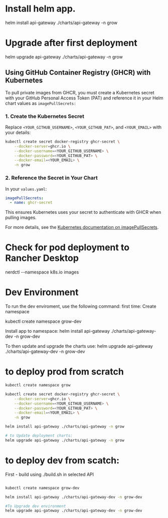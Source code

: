 # Install helm app.

helm install api-gateway ./charts/api-gateway -n grow

# Upgrade after first deployment

helm upgrade api-gateway ./charts/api-gateway -n grow


## Using GitHub Container Registry (GHCR) with Kubernetes

To pull private images from GHCR, you must create a Kubernetes secret with your GitHub Personal Access Token (PAT) and reference it in your Helm chart values as `imagePullSecrets:`

### 1. Create the Kubernetes Secret

Replace `<YOUR_GITHUB_USERNAME>`, `<YOUR_GITHUB_PAT>`, and `<YOUR_EMAIL>` with your details:

```sh
kubectl create secret docker-registry ghcr-secret \
    --docker-server=ghcr.io \
    --docker-username=<YOUR_GITHUB_USERNAME> \
    --docker-password=<YOUR_GITHUB_PAT> \
    --docker-email=<YOUR_EMAIL> \
    -n grow
```

### 2. Reference the Secret in Your Chart

In your `values.yaml`:
```yaml
imagePullSecrets:
  - name: ghcr-secret
```

This ensures Kubernetes uses your secret to authenticate with GHCR when pulling images.

For more details, see the [Kubernetes documentation on imagePullSecrets](https://kubernetes.io/docs/tasks/configure-pod-container/pull-image-private-registry/).


# Check for pod deployment to Rancher Desktop
nerdctl --namespace k8s.io images         



# Dev Environment

To run the dev enviroment, use the following command: 
first time: 
Create namespace

kubectl create namespace grow-dev

Install app to namespace:
helm install api-gateway ./charts/api-gateway-dev -n grow-dev

To then update and upgrade the charts use:
helm upgrade api-gateway ./charts/api-gateway-dev -n grow-dev



# to deploy prod from scratch
```sh
kubectl create namespace grow

kubectl create secret docker-registry ghcr-secret \
    --docker-server=ghcr.io \
    --docker-username=<YOUR_GITHUB_USERNAME> \
    --docker-password=<YOUR_GITHUB_PAT> \
    --docker-email=<YOUR_EMAIL> \
    -n grow

helm install api-gateway ./charts/api-gateway -n grow

# to Update deployment charts:
helm upgrade api-gateway ./charts/api-gateway -n grow

```
# to deploy dev from scatch:


First - build using ./build.sh in selected API
```sh

kubectl create namespace grow-dev

helm install api-gateway ./charts/api-gateway-dev -n grow-dev

#To Upgrade dev environment 
helm upgrade api-gateway ./charts/api-gateway-dev -n grow-dev

```
